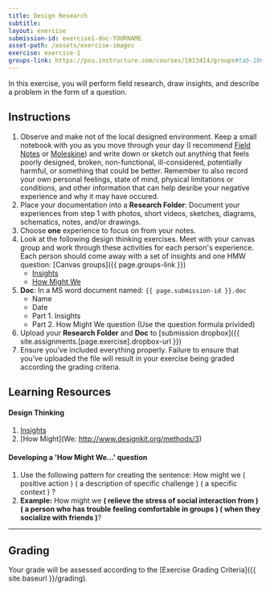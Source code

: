 ```yaml
---
title: Design Research
subtitle: 
layout: exercise
submission-id: exercise1-doc-YOURNAME
asset-path: /assets/exercise-images
exercise: exercise-1
groups-link: https://psu.instructure.com/courses/1913414/groups#tab-100810
---
```


In this exercise, you will perform field research, draw insights, and describe a problem in the form of a question.

## Instructions
1. Observe and make not of the local designed environment. Keep a small notebook with you as you move through your day (I recommend [Field Notes](https://fieldnotesbrand.com/products/original-kraft) or [Moleskine](https://us.moleskine.com/cahier-journal-grey/p0409)) and write down or sketch out anything that feels poorly designed, broken, non-functional, ill-considered, potentially harmful, or something that could be better. Remember to also record your own personal feelings, state of mind, physical limitations or conditions, and other information that can help desribe your negative experience and why it may have occured. 
2. Place your documentation into a **Research Folder**: Document your experiences from step 1 with photos, short videos, sketches, diagrams, schematics, notes, and/or drawings.
3. Choose **one** experience to focus on from your notes.
4. Look at the following design thinking exercises. Meet with your canvas group and work through these activities for each person's experience. Each person should come away with a set of insights and one HMW question: [Canvas groups]({{ page.groups-link }})
   - [Insights](http://www.designkit.org/methods/62)
   - [How Might We](http://www.designkit.org/methods/3)
5. **Doc**: In a MS word document named: `{{ page.submission-id }}.doc`
   - Name
   - Date
   - Part 1. Insights
   - Part 2. How Might We question (Use the question formula privided)
6. Upload your **Research Folder** and **Doc** to [submission dropbox]({{ site.assignments.[page.exercise].dropbox-url }})
7. Ensure you’ve included everything properly. Failure to ensure that you’ve uploaded the file will result in your exercise being graded according the grading criteria.

## Learning Resources

#### Design Thinking

1. [Insights](http://www.designkit.org/methods/62)
2. [How Might](We: http://www.designkit.org/methods/3)

#### Developing a 'How Might We...' question

1. Use the following pattern for creating the sentence: How might we ( positive action ) ( a description of specific challenge ) ( a specific context ) ?
2. **Example:** How might we **( relieve the stress of social interaction from ) ( a person who has trouble feeling comfortable in groups ) ( when they socialize with friends )**?

* * *

## Grading
Your grade will be assessed according to the [Exercise Grading Criteria]({{ site.baseurl }}/grading). 




